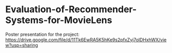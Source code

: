 # Evaluation-of-Recommender-Systems-for-MovieLens

Poster presentation for the project: https://drive.google.com/file/d/11Tk6EwRA5K5hKe9s2pfxZyj7olDHxhWX/view?usp=sharing


